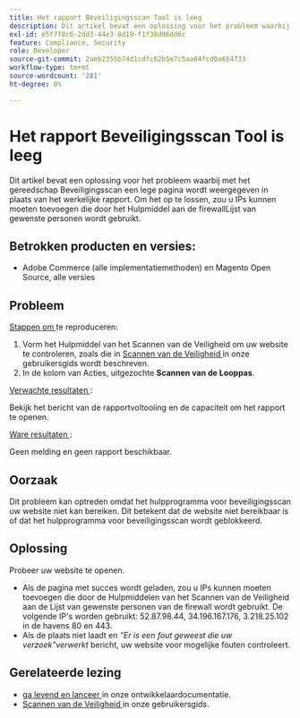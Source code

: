 ```yaml
---
title: Het rapport Beveiligingsscan Tool is leeg
description: Dit artikel bevat een oplossing voor het probleem waarbij met het gereedschap Beveiligingsscan een lege pagina wordt weergegeven in plaats van het werkelijke rapport. Om het op te lossen, zou u IPs kunnen moeten toevoegen die door het Hulpmiddel aan de firewallLijst van gewenste personen wordt gebruikt.
exl-id: e5f7f8c6-2dd3-44e3-8d19-f1f38d06dd6c
feature: Compliance, Security
role: Developer
source-git-commit: 2aeb2355b74d1cdfc62b5e7c5aa04fcd0a654733
workflow-type: tm+mt
source-wordcount: '281'
ht-degree: 0%

---
```


# Het rapport Beveiligingsscan Tool is leeg

Dit artikel bevat een oplossing voor het probleem waarbij met het gereedschap Beveiligingsscan een lege pagina wordt weergegeven in plaats van het werkelijke rapport. Om het op te lossen, zou u IPs kunnen moeten toevoegen die door het Hulpmiddel aan de firewallLijst van gewenste personen wordt gebruikt.

## Betrokken producten en versies:

* Adobe Commerce (alle implementatiemethoden) en Magento Open Source, alle versies

## Probleem

<u> Stappen om </u> te reproduceren:

1. Vorm het Hulpmiddel van het Scannen van de Veiligheid om uw website te controleren, zoals die in [ Scannen van de Veiligheid ](https://experienceleague.adobe.com/en/docs/commerce-admin/systems/security/security-scan) in onze gebruikersgids wordt beschreven.
1. In de kolom van Acties, uitgezochte **Scannen van de Looppas**.

<u> Verwachte resultaten </u>:

Bekijk het bericht van de rapportvoltooiing en de capaciteit om het rapport te openen.

<u> Ware resultaten </u>:

Geen melding en geen rapport beschikbaar.

## Oorzaak

Dit probleem kan optreden omdat het hulpprogramma voor beveiligingsscan uw website niet kan bereiken. Dit betekent dat de website niet bereikbaar is of dat het hulpprogramma voor beveiligingsscan wordt geblokkeerd.

## Oplossing

Probeer uw website te openen.

* Als de pagina met succes wordt geladen, zou u IPs kunnen moeten toevoegen die door de Hulpmiddelen van het Scannen van de Veiligheid aan de Lijst van gewenste personen van de firewall wordt gebruikt. De volgende IP&#39;s worden gebruikt: 52.87.98.44, 34.196.167.176, 3.218.25.102 in de havens 80 en 443.
* Als de plaats niet laadt en *&quot;Er is een fout geweest die uw verzoek&quot;verwerkt* bericht, uw website voor mogelijke fouten controleert.

## Gerelateerde lezing

* [ ga levend en lanceer ](https://experienceleague.adobe.com/en/docs/commerce-cloud-service/user-guide/launch/overview) in onze ontwikkelaardocumentatie.
* [ Scannen van de Veiligheid ](https://experienceleague.adobe.com/en/docs/commerce-admin/systems/security/security-scan) in onze gebruikersgids.

